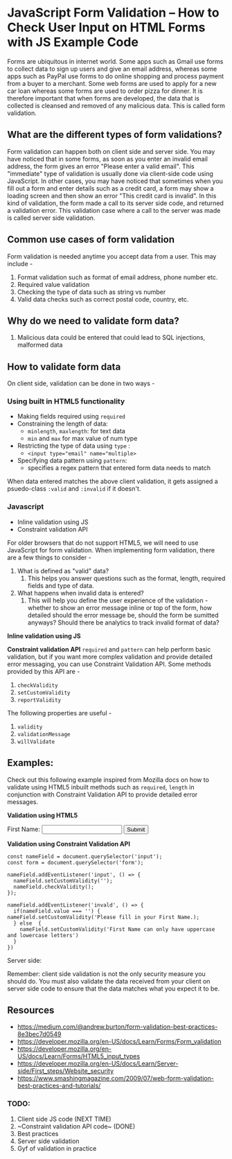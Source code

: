 # JavaScript Form Validation – How to Check User Input on HTML Forms with JS Example Code

Forms are ubiquitous in internet world. Some apps such as Gmail use forms to collect data to sign up users and give an email address, whereas some apps such as PayPal use forms to do online shopping and process payment from a buyer to a merchant. Some web forms are used to apply for a new car loan whereas some forms are used to order pizza for dinner. It is therefore important that when forms are developed, the data that is collected is cleansed and removed of any malicious data. This is called form validation.

## What are the different types of form validations?
Form validation can happen both on client side and server side. You may have noticed that in some forms, as soon as you enter an invalid email address, the form gives an error "Please enter a valid email". This "immediate" type of validation is usually done via client-side code using JavaScript. In other cases, you may have noticed that sometimes when you fill out a form and enter details such as a credit card, a form may show a loading screen and then show an error "This credit card is invalid". In this kind of validation, the form made a call to its server side code, and returned a validation error. This validation case where a call to the server was made is called server side validation. 

<!-- ### TODO insert form validation snapshot here <gif>  -->

## Common use cases of form validation

Form validation is needed anytime you accept data from a user. This may include - 
1. Format validation such as format of email address, phone number etc.
2. Required value validation
3. Checking the type of data such as string vs number
4. Valid data checks such as correct postal code, country, etc. 
   
## Why do we need to validate form data?
1. Malicious data could be entered that could lead to SQL injections, malformed data


<!-- <<
You will need form validation when data is entered in a form. A user will enter data, which could be email, phone number. To be sure that the data entered by the user is what it is expected to, you will need to validate the data. 
not only is this good for your API, but is also a way of ensuring security. 
- security attacks like SQL injection
- ensuring all data is entered 
- ensuring data is what it expected to be
>> -->


## How to validate form data
On client side, validation can be done in two ways - 
 ### Using built in HTML5 functionality
 - Making fields required using `required`
 - Constraining the length of data: 
   - `minlength`, `maxlength`: for text data
   - `min` and `max` for max value of num type
 - Restricting the type of data using `type` :
   - `<input type="email" name="multiple>`
 - Specifying data pattern using `pattern`: 
   - specifies a regex pattern that entered form data needs to match
 
When data entered matches the above client validation, it gets assigned a psuedo-class `:valid` and `:invalid` if it doesn't.


 ### Javascript 
- Inline validation using JS
- Constraint validation API

For older browsers that do not support HTML5, we will need to use JavaScript for form validation. When implementing form validation, there are a few things to consider - 
1. What is defined as "valid" data? 
   1. This helps you answer questions such as the format, length, required fields and type of data. 
2. What happens when invalid data is entered?
   1. This will help you define the user experience of the validation - whether to show an error message inline or top of the form, how detailed should the error message be, should the form be sumitted anyways? Should there be analytics to track invalid format of data? 


**Inline validation using JS**
<TODO>


**Constraint validation API**
`required` and `pattern` can help perform basic validation, but if you want more complex validation and provide detailed error messaging, you can use Constraint Validation API. Some methods provided by this API are - 

1. `checkValidity`
2. `setCustomValidity`
3. `reportValidity`
   
The following properties are useful - 
   1. `validity`
   2. `validationMessage`
   3. `willValidate`


## Examples: 
Check out this following example inspired from Mozilla docs on how to validate using HTML5 inbuilt methods such as `required`, `length` in conjunction with Constraint Validation API to provide detailed error messages.

**Validation using HTML5**
<form>
<label for="firstname"> First Name: </label>
<input type="text" name="firstname" id="firstname" required length="45">
<button>Submit</button>
</form>


**Validation using Constraint Validation API**

```JS
const nameField = document.querySelector('input');
const form = document.querySelector('form');

nameField.addEventListener('input', () => {
  nameField.setCustomValidity('');
  nameField.checkValidity();
});

nameField.addEventListener('invald', () => {
  if(nameField.value === '') {
nameField.setCustomValidity('Please fill in your First Name.);
  } else  {
    nameField.setCustomValidity('First Name can only have uppercase and lowercase letters')
  }
})

```

Server side:

Remember: client side validation is not the only security measure you should do. You must also validate the data received from your client on server side code to ensure that the data matches what you expect it to be. 

## Resources
- https://medium.com/@andrew.burton/form-validation-best-practices-8e3bec7d0549
- https://developer.mozilla.org/en-US/docs/Learn/Forms/Form_validation
- https://developer.mozilla.org/en-US/docs/Learn/Forms/HTML5_input_types
- https://developer.mozilla.org/en-US/docs/Learn/Server-side/First_steps/Website_security
- https://www.smashingmagazine.com/2009/07/web-form-validation-best-practices-and-tutorials/

### TODO:
1. Client side JS code  (NEXT TIME)
2. ~Constraint validation API code~ (DONE)
3. Best practices
4. Server side validation
5. Gyf of validation in practice